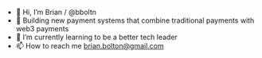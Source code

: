 - 👋 Hi, I’m Brian / @bboltn
- 👀 Building new payment systems that combine traditional payments with web3 payments
- 🌱 I’m currently learning to be a better tech leader
- 📫 How to reach me brian.bolton@gmail.com

<!---
bboltn/bboltn is a ✨ special ✨ repository because its `README.md` (this file) appears on your GitHub profile.
You can click the Preview link to take a look at your changes.
--->
